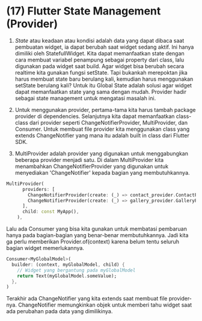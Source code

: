 # (17) Flutter State Management (Provider)

1. *State* atau keadaan atau kondisi adalah data yang dapat dibaca saat pembuatan widget, ia dapat berubah saat widget sedang aktif. Ini hanya dimiliki oleh StatefullWidget. Kita dapat memanfaatkan state dengan cara membuat variabel penampung sebagai property dari class, lalu digunakan pada widget saat build. Agar widget bisa berubah secara realtime kita gunakan fungsi setState. Tapi bukankah merepoktan jika harus membuat state baru berulang kali, kemudian harus menggunakan setState berulang kali? Untuk itu Global State adalah solusi agar widget dapat memanfaatkan state yang sama dengan mudah. Provider hadir sebagai state management untuk mengatasi masalah ini.

2. Untuk menggunakan provider, pertama-tama kita harus tambah package provider di dependencies. Selanjutnya kita dapat memanfaatkan class-class dari provider seperti ChangeNotifierProvider, MultiProvider, dan Consumer. Untuk membuat file provider kita menggunakan class yang extends ChangeNotifier yang mana itu adalah built in class dari Flutter SDK.

3. MultiProvider adalah provider yang digunakan untuk menggabungkan beberapa provider menjadi satu. Di dalam MultiProvider kita menambahkan ChangeNotifierProvider yang digunakan untuk menyediakan 'ChangeNotifier' kepada bagian yang membutuhkannya.
```dart
MultiProvider(
      providers: [
        ChangeNotifierProvider(create: (_) => contact_provider.ContactProvider()),
        ChangeNotifierProvider(create: (_) => gallery_provider.GalleryProvider()),
      ],
      child: const MyApp(),
    ),
```
Lalu ada Consumer yang bisa kita gunakan untuk membatasi pembaruan hanya pada bagian-bagian yang benar-benar membutuhkannya. Jadi kita ga perlu memberikan Provider.of<T>(context) karena belum tentu seluruh bagian widget memerlukannya.
```dart
Consumer<MyGlobalModel>(
  builder: (context, myGlobalModel, child) {
    // Widget yang bergantung pada myGlobalModel
    return Text(myGlobalModel.someValue);
  },
)
```
Terakhir ada ChangeNotifier yang kita extends saat membuat file provider-nya. ChangeNotifier memungkinkan objek untuk memberi tahu widget saat ada perubahan pada data yang dimilikinya.